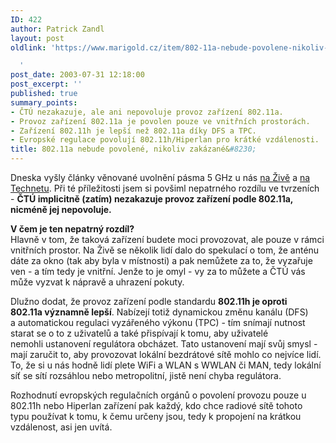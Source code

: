 ```yaml
---
ID: 422
author: Patrick Zandl
layout: post
oldlink: 'https://www.marigold.cz/item/802-11a-nebude-povolene-nikoliv-zakazane

  '
post_date: 2003-07-31 12:18:00
post_excerpt: ''
published: true
summary_points:
- ČTÚ nezakazuje, ale ani nepovoluje provoz zařízení 802.11a.
- Provoz zařízení 802.11a je povolen pouze ve vnitřních prostorách.
- Zařízení 802.11h je lepší než 802.11a díky DFS a TPC.
- Evropské regulace povolují 802.11h/Hiperlan pro krátké vzdálenosti.
title: 802.11a nebude povolené, nikoliv zakázané&#8230;
---
```


<p>
Dneska vyšly články věnované uvolnění pásma 5 GHz u nás <A href="http://www.zive.cz/h/Uzivatel/Ar.asp?ARI=111949&amp;CAI=2104" target=_blank>na Živě</A> a <A href="http://technet.idnes.cz/hw/hw_sit/ieee80211h030731.html" target=_blank>na Technetu</A>. Při té příležitosti jsem si povšiml nepatrného rozdílu ve tvrzeních - <STRONG>ČTÚ implicitně (zatím) nezakazuje provoz zařízení podle 802.11a, nicméně jej nepovoluje.</STRONG> </p>

<p>
<STRONG>V čem je ten nepatrný rozdíl?</STRONG> <BR>Hlavně v tom, že taková zařízení budete moci provozovat, ale pouze v rámci vnitřních prostor. Na Živě se několik lidí dalo do spekulací o tom, že anténu dáte za okno (tak aby byla v místnosti) a pak nemůžete za to, že vyzařuje ven - a tím tedy je vnitřní. Jenže to je omyl - vy za to můžete a ČTÚ vás může vyzvat k nápravě a uhrazení pokuty. </p>

<p>
Dlužno dodat, že provoz zařízení podle standardu <STRONG>802.11h je oproti 802.11a&#160;významně lepší</STRONG>. Nabízejí totiž dynamickou změnu kanálu (DFS) a&#160;automatickou regulaci vyzářeného výkonu (TPC) - tím snímají nutnost starat se o to z uživatelů a také přispívají k tomu, aby uživatelé nemohli&#160;ustanovení regulátora obcházet. Tato ustanovení mají svůj smysl - mají zaručit to, aby provozovat lokální bezdrátové sítě mohlo co nejvíce lidí. To, že si u nás hodně lidí plete WiFi a WLAN s WWLAN či MAN, tedy lokální síť se sítí rozsáhlou nebo metropolitní, jistě není chyba regulátora. </p>

<p>
Rozhodnutí evropských regulačních orgánů o povolení provozu pouze u 802.11h nebo Hiperlan zařízení pak každý, kdo chce radiové sítě tohoto typu&#160;používat k tomu, k čemu určeny jsou, tedy k propojení na krátkou vzdálenost, asi jen uvítá. </p>